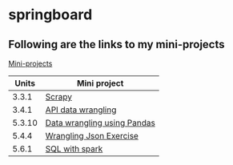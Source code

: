 # springboard 

## Following are the links to my mini-projects
[Mini-projects](https://github.com/rushinaik/springboard/tree/master/Mini-projects)

|  Units | Mini project  |   
|---|---|
|3.3.1 |[Scrapy](https://github.com/rushinaik/springboard/tree/master/Mini-projects/scrape)|
| 3.4.1  | [API data wrangling](https://github.com/rushinaik/springboard/blob/master/Mini-projects/MEC-3.4.1/api_data_wrangling_mini_project.ipynb)  |   
| 5.3.10  |[Data wrangling using Pandas](https://github.com/rushinaik/springboard/blob/master/Mini-projects/MEC-5.3.10/Mini_Project_Data_Wrangling_Pandas.ipynb)   |   
| 5.4.4  | [Wrangling Json Exercise](https://github.com/rushinaik/springboard/blob/master/Mini-projects/MEC-5.4.4/Mini_Project_Wrangling_Json_Exercise.ipynb)  |  
| 5.6.1 | [SQL with spark](https://github.com/rushinaik/springboard/blob/master/Mini-projects/Pyspark%20and%20SQL%20mini-project%20-%205.6%20/Mini_Project_SQL_with_Spark%20(1).ipynb) |


